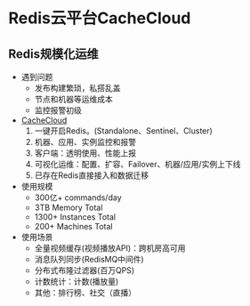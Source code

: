 # Redis云平台CacheCloud

## Redis规模化运维

- 遇到问题
  - 发布构建繁琐，私搭乱盖
  - 节点和机器等运维成本
  - 监控报警初级
- [CacheCloud](https://github.com/sohutv/cachecloud)
  1. 一键开启Redis。(Standalone、Sentinel、Cluster)
  2. 机器、应用、实例监控和报警
  3. 客户端：透明使用、性能上报
  4. 可视化运维：配置、扩容、Failover、机器/应用/实例上下线
  5. 已存在Redis直接接入和数据迁移
- 使用规模
  - 300亿+ commands/day
  - 3TB Memory Total
  - 1300+ Instances Total
  - 200+ Machines Total
- 使用场景
  - 全量视频缓存(视频播放API)：跨机房高可用
  - 消息队列同步(RedisMQ中间件)
  - 分布式布隆过滤器(百万QPS)
  - 计数统计：计数(播放量)
  - 其他：排行榜、社交（直播）

